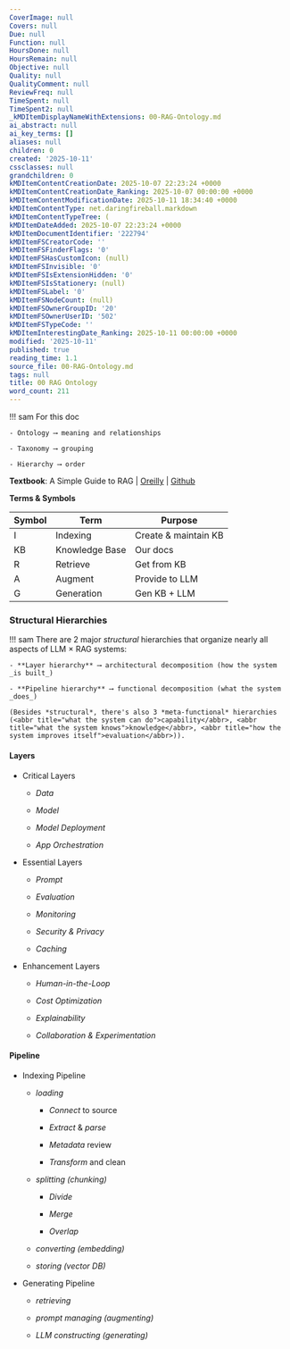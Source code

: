 ```yaml
---
CoverImage: null
Covers: null
Due: null
Function: null
HoursDone: null
HoursRemain: null
Objective: null
Quality: null
QualityComment: null
ReviewFreq: null
TimeSpent: null
TimeSpent2: null
_kMDItemDisplayNameWithExtensions: 00-RAG-Ontology.md
ai_abstract: null
ai_key_terms: []
aliases: null
children: 0
created: '2025-10-11'
cssclasses: null
grandchildren: 0
kMDItemContentCreationDate: 2025-10-07 22:23:24 +0000
kMDItemContentCreationDate_Ranking: 2025-10-07 00:00:00 +0000
kMDItemContentModificationDate: 2025-10-11 18:34:40 +0000
kMDItemContentType: net.daringfireball.markdown
kMDItemContentTypeTree: (
kMDItemDateAdded: 2025-10-07 22:23:24 +0000
kMDItemDocumentIdentifier: '222794'
kMDItemFSCreatorCode: ''
kMDItemFSFinderFlags: '0'
kMDItemFSHasCustomIcon: (null)
kMDItemFSInvisible: '0'
kMDItemFSIsExtensionHidden: '0'
kMDItemFSIsStationery: (null)
kMDItemFSLabel: '0'
kMDItemFSNodeCount: (null)
kMDItemFSOwnerGroupID: '20'
kMDItemFSOwnerUserID: '502'
kMDItemFSTypeCode: ''
kMDItemInterestingDate_Ranking: 2025-10-11 00:00:00 +0000
modified: '2025-10-11'
published: true
reading_time: 1.1
source_file: 00-RAG-Ontology.md
tags: null
title: 00 RAG Ontology
word_count: 211
---
```


!!! sam
    For this doc

    - Ontology ⟶ meaning and relationships

    - Taxonomy ⟶ grouping

    - Hierarchy ⟶ order


**Textbook**: A Simple Guide to RAG | [Oreilly](https://learning.oreilly.com/library/view/a-simple-guide/9781633435858/OEBPS/Text/part-1.html) | [Github](https://github.com/abhinav-kimothi/A-Simple-Guide-to-RAG)

**Terms & Symbols**

| Symbol | Term           | Purpose              |
| ------ | -------------- | -------------------- |
| I      | Indexing       | Create & maintain KB |
| KB     | Knowledge Base | Our docs             |
| R      | Retrieve       | Get from KB          |
| A      | Augment        | Provide to LLM       |
| G      | Generation     | Gen KB + LLM         |

### Structural Hierarchies

!!! sam
    There are 2 major *structural* hierarchies that organize nearly all aspects of LLM × RAG systems:

    - **Layer hierarchy** ⟶ architectural decomposition (how the system _is built_)

    - **Pipeline hierarchy** ⟶ functional decomposition (what the system _does_)

    (Besides *structural*, there's also 3 *meta-functional* hierarchies (<abbr title="what the system can do">capability</abbr>, <abbr title="what the system knows">knowledge</abbr>, <abbr title="how the system improves itself">evaluation</abbr>)).


#### Layers

- Critical Layers

    - *Data*

    - *Model*

    - *Model Deployment*

    - *App Orchestration*

- Essential Layers

    - *Prompt*

    - *Evaluation*

    - *Monitoring*

    - *Security & Privacy*

    - *Caching*

- Enhancement Layers

    - *Human-in-the-Loop*

    - *Cost Optimization*

    - *Explainability*

    - *Collaboration & Experimentation*

#### Pipeline

- Indexing Pipeline

    - _loading_

        - *Connect* to source

        - *Extract* & *parse*

        - *Metadata* review

        - *Transform* and clean

    - _splitting (chunking)_

        - *Divide*

        - *Merge*

        - *Overlap*

    - _converting (embedding)_

    - _storing (vector DB)_

- Generating Pipeline

    - _retrieving_

    - _prompt managing (augmenting)_

    - _LLM constructing (generating)_